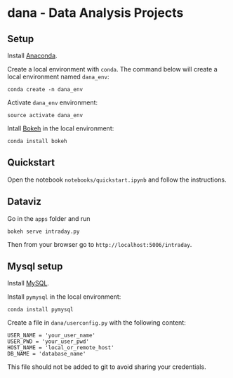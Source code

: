 # dana - Data Analysis Projects

## Setup

Install [Anaconda](http://conda.pydata.org/docs/index.html).

Create a local environment with `conda`. The command below will create a local environment named `dana_env`:

```
conda create -n dana_env
```

Activate `dana_env` environment:
```
source activate dana_env
```

Intall [Bokeh](http://bokeh.pydata.org/en/latest/) in the local environment:
```
conda install bokeh
```

## Quickstart

Open the notebook `notebooks/quickstart.ipynb` and follow the instructions.

## Dataviz

Go in the `apps` folder and run
```
bokeh serve intraday.py
```

Then from your browser go to `http://localhost:5006/intraday`.

## Mysql setup

Install [MySQL](http://dev.mysql.com/).

Install `pymysql` in the local environment:
```
conda install pymysql
```

Create a file in `dana/userconfig.py` with the following content:
```
USER_NAME = 'your_user_name'
USER_PWD = 'your_user_pwd'
HOST_NAME = 'local_or_remote_host'
DB_NAME = 'database_name'
```
This file should not be added to git to avoid sharing your credentials.